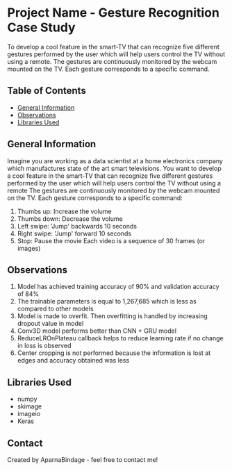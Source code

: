 # Project Name - Gesture Recognition Case Study
To develop a cool feature in the smart-TV that can recognize five different gestures performed by the user which will help users control the TV without using a remote. The gestures are continuously monitored by the webcam mounted on the TV. Each gesture corresponds to a specific command.


## Table of Contents
* [General Information](#general-information)
* [Observations](#Observations)
* [Libraries Used](#libraries-used)


## General Information
Imagine you are working as a data scientist at a home electronics company which manufactures state of the art smart televisions. You want to develop a cool feature in the smart-TV that can recognize five different gestures performed by the user which will help users control the TV without using a remote
The gestures are continuously monitored by the webcam mounted on the TV. Each gesture corresponds to a specific command:
1. Thumbs up: Increase the volume
2. Thumbs down: Decrease the volume
3. Left swipe: 'Jump' backwards 10 seconds
4. Right swipe: 'Jump' forward 10 seconds
5. Stop: Pause the movie
Each video is a sequence of 30 frames (or images)



## Observations

1. Model has achieved training accuracy of 90% and validation accuracy of 84%
2. The trainable parameters is equal to 1,267,685 which is less as compared to other models
3. Model is made to overfit. Then overfitting is handled by increasing dropout value in model
4. Conv3D model performs better than CNN + GRU model
5. ReduceLROnPlateau callback helps to reduce learning rate if no change in loss is observed
6. Center cropping is not performed because the information is lost at edges and accuracy obtained was less


## Libraries Used
- numpy
- skimage
- imageio
- Keras

## Contact
Created by AparnaBindage - feel free to contact me!
